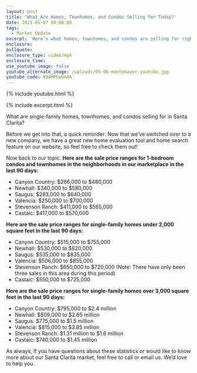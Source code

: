 ```yaml
---
layout: post
title: 'What Are Homes, Townhomes, and Condos Selling for Today?'
date: 2021-05-07 00:00:00
tags:
  - Market Update
excerpt: 'Here’s what homes, townhomes, and condos are selling for right now.'
enclosure:
pullquote:
enclosure_type: video/mp4
enclosure_time:
use_youtube_image: false
youtube_alternate_image: /uploads/05-06-montemayor-youtube.jpg
youtube_code: W94HPhwGmAA
---
```

{% include youtube.html %}

{% include excerpt.html %}

What are single-family homes, townhomes, and condos selling for in Santa Clarita?

Before we get into that, a quick reminder: Now that we’ve switched over to a new company, we have a great new home evaluation tool and home search feature on our website, so feel free to check them out\!

Now back to our topic. **Here are the sale price ranges for 1-bedroom condos and townhomes in the neighborhoods in our marketplace in the last 90 days:**&nbsp;

* Canyon Country: $266,000 to $480,000
* Newhall: $340,000 to $580,000
* Saugus: $283,000 to $640,000
* Valencia: $250,000 to $700,000
* Stevenson Ranch: $411,000 to $565,000
* Castaic: $417,000 to $570,000

**Here are the sale price ranges for single-family homes under 2,000 square feet in the last 90 days:**

* Canyon Country: $515,000 to $755,000
* Newhall: $530,000 to $820,000
* Saugus: $535,000 to $835,000
* Valencia: $506,000 to $855,000
* Stevenson Ranch: $650,000 to $720,000 (Note: There have only been three sales in this area during this period)
* Castaic: $550,000 to $725,000

**Here are the sale price ranges for single-family homes over 3,000 square feet in the last 90 days:**

* Canyon Country: $795,000 to $2.4 million
* Newhall: $809,000 to $2.65 million
* Saugus: $775,000 to $1.5 million
* Valencia: $815,000 to $3.85 million
* Stevenson Ranch: $1.31 million to $1.6 million
* Castaic: $740,000 to $1.45 million

As always, if you have questions about these statistics or would like to know more about our Santa Clarita market, feel free to call or email us. We’d love to help you.<br>&nbsp;
